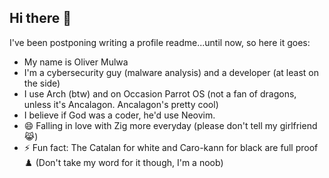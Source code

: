 ## Hi there 👋
I've been postponing writing a profile readme...until now, so here it goes:

- My name is Oliver Mulwa
- I'm a cybersecurity guy (malware analysis) and a developer (at least on the side)
- I use Arch (btw) and on Occasion Parrot OS (not a fan of dragons, unless it's Ancalagon. Ancalagon's pretty cool)
- I believe if God was a coder, he'd use Neovim.
- 😄 Falling in love with Zig more everyday (please don't tell my girlfriend 😹)
- ⚡ Fun fact: The Catalan for white and Caro-kann for black are full proof ♟️ (Don't take my word for it though, I'm a noob)
